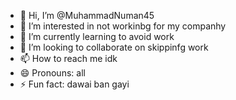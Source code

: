 - 👋 Hi, I’m @MuhammadNuman45
- 👀 I’m interested in not workinbg for my companhy
- 🌱 I’m currently learning to avoid work
- 💞️ I’m looking to collaborate on skippinfg work
- 📫 How to reach me idk
- 😄 Pronouns: all
- ⚡ Fun fact: dawai ban gayi

<!---
MuhammadNuman45/MuhammadNuman45 is a ✨ special ✨ repository because its `README.md` (this file) appears on your GitHub profile.
You can click the Preview link to take a look at your changes.
--->
